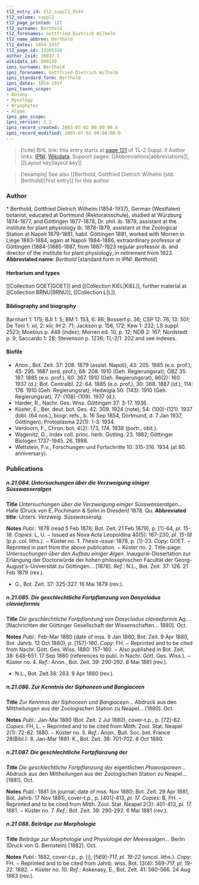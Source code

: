 ```yaml
---
tl2_entry_id: tl2_suppl2_0144
tl2_volume: suppl2
tl2_page_printed: 121
tl2_surname: Berthold
tl2_forenames: Gottfried Dietrich Wilhelm
tl2_name_abbrev: Berthold
tl2_dates: 1854-1937
tl2_page_id: 33265318
author_lsid: 16037-1
wikidata_id: Q98149
ipni_surname: Berthold
ipni_forenames: Gottfried Dietrich Wilhelm
ipni_standard_form: Berthold
ipni_dates: 1854-1937
ipni_taxon_scope: 
- Botany
- Mycology
- Bryophytes
- Algae
ipni_geo_scope: 
ipni_version: 1.1
ipni_record_created: 2003-07-02 00:00:00.0
ipni_record_modified: 2003-07-02 00:00:00.0
---
```


> [!cite] BHL link: this entry starts at [page 121](https://www.biodiversitylibrary.org/page/33265318) of TL-2 Suppl. II
> Author links: [IPNI](https://www.ipni.org/a/16037-1), [Wikidata](https://www.wikidata.org/wiki/Q98149). Support pages: [[Abbreviations|abbreviations]], [[Layout key|layout key]]

> [!example] See also [[Berthold, Gottfried Dietrich Wilhelm {std. Berthold}|first entry]] for this author

### Author

\* Berthold, Gottfried Dietrich Wilhelm (1854-1937), German (Westfalen) botanist, educated at Dortmund (Rektoratsschule), studied at Würzburg 1874-1877, and Göttingen 1877-1878, Dr. phil. ib. 1878, assistant at the institute for plant physiology ib. 1878-1879, assistant at the Zoological Station at Napoli 1879-1881, habil. Göttingen 1881, worked with Morren in Liège 1883-1884, again at Napoli 1884-1886, extraordinary professor at Göttingen (1884-)1885-1887, from 1887-1923 regular professor ib. and director of the institute for plant physiology, in retirement from 1923. 
**Abbreviated name**: *Berthold* \[standard form in IPNI: *Berthold*\]

#### Herbarium and types

[[Collection GOET|GOET]] and [[Collection KIEL|KIEL]], further material at [[Collection BRNU|BRNU]], [[Collection L|L]].

#### Bibliography and biography

Barnhart 1: 175; BJI 1: 5; BM 1: 153, 6: 86; Bossert p. 36; CSP 12: 76, 13: 501; De Toni 1: xii, 2: xiii; IH 2: 71; Jackson p. 156, 172; Kew 1: 232; LS suppl. 2523; Moebius p. 448 (index); Morren ed. 10, p. 12; NDB 2: 167; Nordstedt p. 9; Saccardo 1: 28; Stevenson p. 1236; TL-2/1: 202 and see indexes.

#### Biofile

- Anon., Bot. Zeit. 37: 208. 1879 (assist. Napoli), 43: 205. 1885 (e.o. prof.), 45: 295. 1887 (ord. prof.), 68: 208. 1910 (Geh. Regierungsrat); ÖBZ 35: 187. 1885 (e.o. prof.), 60: 367. 1910 (Geh. Regierungsrat), 86(2): 160. 1937 (d.); Bot. Centralbl. 22: 64. 1885 (e.o. prof.), 30: 368. 1887 (id.), 114: 176. 1910 (Geh. Regierungsrat); Hedwigia 50: (143). 1910 (Geh. Regierungsrat), 77: (108)-(109). 1937 (d.).
- Harder, R., Nachr. Ges. Wiss. Göttingen 37: 3-17. 1936.
- Küster, E., Ber. deut. bot. Ges. 42: 309. 1924 (note), 54: (100)-(121). 1937 (bibl. (64 nos.), biogr. refs., b. 16 Sep 1854, Dortmund, d. 7 Jan 1937, Göttingen); Protoplasma 22(1): 1-3. 1934.
- Verdoorn, F., Chron. bot. 4(2): 173, 174. 1938 (portr., obit.).
- Wagenitz, G., Index coll. princ. herb. Gotting. 23. 1982; Göttinger Biologen 1737-1945. 26. 1988.
- Wettstein, F.v., Forschungen und Fortschritte 10: 315-316. 1934 (at 80. anniversary).

### Publications

##### n.21.084. Untersuchungen über die Verzweigung einiger Süsswasseralgen

**Title**
*Untersuchungen über die Verzweigung einiger Süsswasseralgen*... Halle (Druck von E. Pochmann & Sohn in Dresden) 1878. Qu.
**Abbreviated title**: *Unters. Verzweig. Süsswasseralg.*

**Notes**
*Publ*.: 1878 (read 5 Feb 1878; Bot. Zeit. 21 Feb 1879), p. \[1\]-64, *pl. 15-18.* *Copies*: L, U. − Issued as Nova Acta Leopoldina 40(5): 167-230, *pl. 15-18* (p.p. col. liths.). − Küster no. 1.
*Thesis-issue*: 1878, p. \[1\]-23. *Copy*: GOET. − Reprinted in part from the above publication.
− Küster no. 2. Title-page: *Untersuchungen über den Aufbau einiger Algen*. Inaugural-Dissertation zur Erlangung der Doctorwürde der hohen philosophischen Facultät der Georg-August's-Universität zu Göttingen... \[1878\].
*Ref*.: N.L., Bot. Zeit. 37: 126. 21 Feb 1879 (rev.).
- G., Bot. Zeit. 37: 325-327. 16 Mai 1879 (rev.).

##### n.21.085. Die geschlechtliche Fortpflanzung von Dasycladus clavaeformis

**Title**
*Die geschlechtliche Fortpflanzung von Dasycladus clavaeformis* Ag.... \[Nachrichten der Göttinger Gesellschaft der Wissenschaften... 1880\]. Oct.

**Notes**
*Publ*.: Feb-Mar 1880 (date of mss. 9 Jan 1880, Bot. Zeit. 9 Apr 1880, Bot. Jahrb. 12 Oct 1880), p. \[157\]-160. *Copy*: FH. − Reprinted and to be cited from Nachr. Gött. Ges. Wiss. 1880: 157-160. − Also published in Bot. Zeit. 38: 648-651. 17 Sep 1880 (references to publ. in Nachr. Gött. Ges. Wiss.). − Küster no. 4.
*Ref*.: Anon., Bot. Zeit. 39: 290-292. 6 Mai 1881 (rev.).
- N.L., Bot. Zeit.38: 263. 9 Apr 1880 (rev.).

##### n.21.086. Zur Kenntnis der Siphoneen und Bangiaceen

**Title**
*Zur Kenntnis der Siphoneen und Bangiaceen*... Abdruck aus den Mittheilungen aus der Zoologischen Station zu Neapel... \[1880\]. Oct.

**Notes**
*Publ*.: Jan-Mai 1880 (Bot. Zeit. 2 Jul 1880), cover-t.p., p. \[72\]-82. *Copies*: FH, L. − Reprinted and to be cited from Mitth. Zool. Stat. Neapel 2(1): 72-82. 1880. − Küster no. 5.
*Ref*.: Anon., Bull. Soc. bot. France 28(Bibl.): 8. Jan-Mar 1881. K., Bot. Zeit. 38: 701-702. 8 Oct 1880.

##### n.21.087. Die geschlechtliche Fortpflanzung der

**Title**
*Die geschlechtliche Fortpflanzung der* eigentlichen *Phaeosporeen*... Abdruck aus den Mittheilungen aus der Zoologischen Station zu Neapel... \[1881\]. Oct.

**Notes**
*Publ*.: 1881 (in journal; date of mss. Nov 1880; Bot. Zeit. 29 Apr 1881, Bot. Jahrb. 17 Nov 1881), cover-t.p., p. \[401\]-413, *pl. 17.* *Copies*: B, FH. − Reprinted and to be cited from Mitth. Zool. Stat. Neapel 2(3): 401-413, *pl. 17.* 1881. − Küster no. 7.
*Ref*.: Bot. Zeit. 39: 290-292. 6 Mai 1881 (rev.).

##### n.21.088. Beiträge zur Morphologie

**Title**
*Beiträge zur Morphologie* und Physiologie *der Meeresalgen*... Berlin (Druck von G. Bernstein) \[1882\]. Oct.

**Notes**
*Publ*.: 1882, cover-t.p., p. \[i\], \[569\]-717, *pl. 19-22* (uncol. liths.). *Copy*: FH. − Reprinted and to be cited from Jahrb. wiss. Bot. 13(4): 569-717, *pl. 19-22.* 1882. − Küster no. 10.
*Ref*.: Askenasy, E., Bot. Zeit. 41: 560-566. 24 Aug 1883 (rev.).

